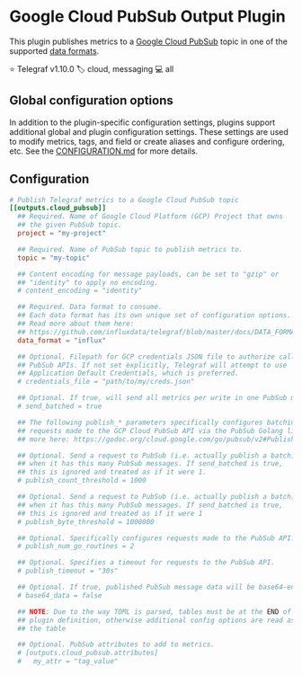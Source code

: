 # Google Cloud PubSub Output Plugin

This plugin publishes metrics to a [Google Cloud PubSub][pubsub] topic in one
of the supported [data formats][data_formats].

⭐ Telegraf v1.10.0
🏷️ cloud, messaging
💻 all

## Global configuration options <!-- @/docs/includes/plugin_config.md -->

In addition to the plugin-specific configuration settings, plugins support
additional global and plugin configuration settings. These settings are used to
modify metrics, tags, and field or create aliases and configure ordering, etc.
See the [CONFIGURATION.md][CONFIGURATION.md] for more details.

[CONFIGURATION.md]: ../../../docs/CONFIGURATION.md#plugins

## Configuration

```toml @sample.conf
# Publish Telegraf metrics to a Google Cloud PubSub topic
[[outputs.cloud_pubsub]]
  ## Required. Name of Google Cloud Platform (GCP) Project that owns
  ## the given PubSub topic.
  project = "my-project"

  ## Required. Name of PubSub topic to publish metrics to.
  topic = "my-topic"

  ## Content encoding for message payloads, can be set to "gzip" or
  ## "identity" to apply no encoding.
  # content_encoding = "identity"

  ## Required. Data format to consume.
  ## Each data format has its own unique set of configuration options.
  ## Read more about them here:
  ## https://github.com/influxdata/telegraf/blob/master/docs/DATA_FORMATS_INPUT.md
  data_format = "influx"

  ## Optional. Filepath for GCP credentials JSON file to authorize calls to
  ## PubSub APIs. If not set explicitly, Telegraf will attempt to use
  ## Application Default Credentials, which is preferred.
  # credentials_file = "path/to/my/creds.json"

  ## Optional. If true, will send all metrics per write in one PubSub message.
  # send_batched = true

  ## The following publish_* parameters specifically configures batching
  ## requests made to the GCP Cloud PubSub API via the PubSub Golang library. Read
  ## more here: https://godoc.org/cloud.google.com/go/pubsub/v2#PublishSettings

  ## Optional. Send a request to PubSub (i.e. actually publish a batch)
  ## when it has this many PubSub messages. If send_batched is true,
  ## this is ignored and treated as if it were 1.
  # publish_count_threshold = 1000

  ## Optional. Send a request to PubSub (i.e. actually publish a batch)
  ## when it has this many PubSub messages. If send_batched is true,
  ## this is ignored and treated as if it were 1
  # publish_byte_threshold = 1000000

  ## Optional. Specifically configures requests made to the PubSub API.
  # publish_num_go_routines = 2

  ## Optional. Specifies a timeout for requests to the PubSub API.
  # publish_timeout = "30s"

  ## Optional. If true, published PubSub message data will be base64-encoded.
  # base64_data = false

  ## NOTE: Due to the way TOML is parsed, tables must be at the END of the
  ## plugin definition, otherwise additional config options are read as part of
  ## the table

  ## Optional. PubSub attributes to add to metrics.
  # [outputs.cloud_pubsub.attributes]
  #   my_attr = "tag_value"
```

[pubsub]: https://cloud.google.com/pubsub
[data_formats]: /docs/DATA_FORMATS_OUTPUT.md
